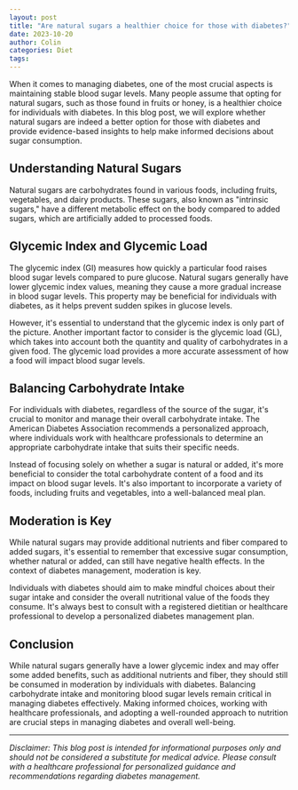 ```yaml
---
layout: post
title: "Are natural sugars a healthier choice for those with diabetes?"
date: 2023-10-20
author: Colin
categories: Diet
tags: 
---
```


When it comes to managing diabetes, one of the most crucial aspects is maintaining stable blood sugar levels. Many people assume that opting for natural sugars, such as those found in fruits or honey, is a healthier choice for individuals with diabetes. In this blog post, we will explore whether natural sugars are indeed a better option for those with diabetes and provide evidence-based insights to help make informed decisions about sugar consumption.

## Understanding Natural Sugars

Natural sugars are carbohydrates found in various foods, including fruits, vegetables, and dairy products. These sugars, also known as "intrinsic sugars," have a different metabolic effect on the body compared to added sugars, which are artificially added to processed foods.

## Glycemic Index and Glycemic Load

The glycemic index (GI) measures how quickly a particular food raises blood sugar levels compared to pure glucose. Natural sugars generally have lower glycemic index values, meaning they cause a more gradual increase in blood sugar levels. This property may be beneficial for individuals with diabetes, as it helps prevent sudden spikes in glucose levels.

However, it's essential to understand that the glycemic index is only part of the picture. Another important factor to consider is the glycemic load (GL), which takes into account both the quantity and quality of carbohydrates in a given food. The glycemic load provides a more accurate assessment of how a food will impact blood sugar levels.

## Balancing Carbohydrate Intake

For individuals with diabetes, regardless of the source of the sugar, it's crucial to monitor and manage their overall carbohydrate intake. The American Diabetes Association recommends a personalized approach, where individuals work with healthcare professionals to determine an appropriate carbohydrate intake that suits their specific needs.

Instead of focusing solely on whether a sugar is natural or added, it's more beneficial to consider the total carbohydrate content of a food and its impact on blood sugar levels. It's also important to incorporate a variety of foods, including fruits and vegetables, into a well-balanced meal plan.

## Moderation is Key

While natural sugars may provide additional nutrients and fiber compared to added sugars, it's essential to remember that excessive sugar consumption, whether natural or added, can still have negative health effects. In the context of diabetes management, moderation is key.

Individuals with diabetes should aim to make mindful choices about their sugar intake and consider the overall nutritional value of the foods they consume. It's always best to consult with a registered dietitian or healthcare professional to develop a personalized diabetes management plan.

## Conclusion

While natural sugars generally have a lower glycemic index and may offer some added benefits, such as additional nutrients and fiber, they should still be consumed in moderation by individuals with diabetes. Balancing carbohydrate intake and monitoring blood sugar levels remain critical in managing diabetes effectively. Making informed choices, working with healthcare professionals, and adopting a well-rounded approach to nutrition are crucial steps in managing diabetes and overall well-being.

---

*Disclaimer: This blog post is intended for informational purposes only and should not be considered a substitute for medical advice. Please consult with a healthcare professional for personalized guidance and recommendations regarding diabetes management.*